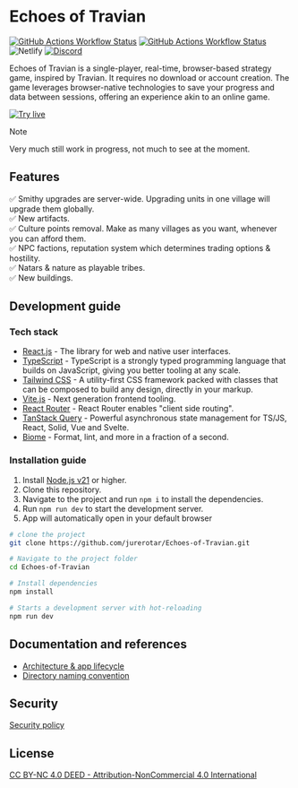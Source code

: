 # Echoes of Travian

[![GitHub Actions Workflow Status](https://img.shields.io/github/actions/workflow/status/jurerotar/echoes-of-travian/master-ci.yml?branch=master&logo=github&label=master%20ci)](https://echoes-of-travian.netlify.app)
[![GitHub Actions Workflow Status](https://img.shields.io/github/actions/workflow/status/jurerotar/echoes-of-travian/master-ci.yml?branch=develop&logo=github&label=develop%20ci)](https://develop--echoes-of-travian.netlify.app)
![Netlify](https://img.shields.io/netlify/d5146a5a-0a15-4619-bf86-a5c7552b406f?logo=netlify)
[![Discord](https://img.shields.io/discord/1282804642807283842?logo=discord&logoColor=white&label=Discord)](https://discord.gg/KZsWW3Z8)

Echoes of Travian is a single-player, real-time, browser-based strategy game, inspired by Travian. It requires no download or account creation.
The game leverages browser-native technologies to save your progress and data between sessions, offering an experience akin to an online game.

[![Try live](https://img.shields.io/badge/Try%20live%20%20-%20open%20-%20limegreen)](https://echoes-of-travian.netlify.app)

> [!NOTE]
> Very much still work in progress, not much to see at the moment.

## Features

✅ Smithy upgrades are server-wide. Upgrading units in one village will upgrade them globally.<br>
✅ New artifacts.<br>
✅ Culture points removal. Make as many villages as you want, whenever you can afford them.<br>
✅ NPC factions, reputation system which determines trading options & hostility.<br>
✅ Natars & nature as playable tribes.<br>
✅ New buildings.<br>

## Development guide

### Tech stack
- [React.js](https://react.dev) - The library for web and native user interfaces.
- [TypeScript](https://www.typescriptlang.org) - TypeScript is a strongly typed programming language that builds on JavaScript, giving you better tooling at any scale.
- [Tailwind CSS](https://tailwindcss.com) - A utility-first CSS framework packed with classes that can be composed to build any design, directly in your markup.
- [Vite.js](https://vitejs.dev) - Next generation frontend tooling.
- [React Router](https://reactrouter.com) - React Router enables "client side routing".
- [TanStack Query](https://tanstack.com/query/latest/) - Powerful asynchronous state management for TS/JS, React, Solid, Vue and Svelte.
- [Biome](https://biomejs.dev) - Format, lint, and more in a fraction of a second.

### Installation guide

1. Install [Node.js v21](https://nodejs.org/en/download/prebuilt-installer) or higher.
2. Clone this repository.
3. Navigate to the project and run `npm i` to install the dependencies.
4. Run `npm run dev` to start the development server.
5. App will automatically open in your default browser

```sh
# clone the project
git clone https://github.com/jurerotar/Echoes-of-Travian.git

# Navigate to the project folder
cd Echoes-of-Travian

# Install dependencies
npm install

# Starts a development server with hot-reloading
npm run dev
```

## Documentation and references

- [Architecture & app lifecycle](/docs/ARCHITECTURE.md)
- [Directory naming convention](/docs/DIRECTORY_NAMING_CONVENTION.md)

## Security

[Security policy](/SECURITY.md)

## License

[CC BY-NC 4.0 DEED - Attribution-NonCommercial 4.0 International](https://creativecommons.org/licenses/by-nc/4.0/)

